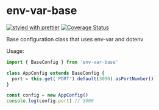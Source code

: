 # env-var-base

[![styled with prettier](https://img.shields.io/badge/styled_with-prettier-ff69b4.svg)](https://github.com/prettier/prettier)
[![Coverage Status](https://coveralls.io/repos/github/glebbash/env-var-base/badge.svg?branch=master)](https://coveralls.io/github/glebbash/env-var-base?branch=master)

Base configuration class that uses env-var and dotenv

Usage:
```ts
import { BaseConfig } from 'env-var-base'

class AppConfig extends BaseConfig {
  port = this.get('PORT').default(3000).asPortNumber()
}

const config = new AppConfig()
console.log(config.port) // 3000
```
